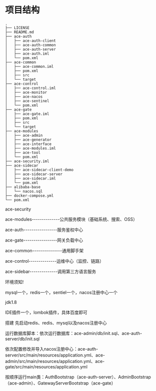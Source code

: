 # 项目结构

```
.
├── LICENSE
├── README.md
├── ace-auth
│   ├── ace-auth-client
│   ├── ace-auth-common
│   ├── ace-auth-server
│   ├── ace-auth.iml
│   └── pom.xml
├── ace-common
│   ├── ace-common.iml
│   ├── pom.xml
│   ├── src
│   └── target
├── ace-control
│   ├── ace-control.iml
│   ├── ace-monitor
│   ├── ace-nacos
│   ├── ace-sentinel
│   └── pom.xml
├── ace-gate
│   ├── ace-gate.iml
│   ├── pom.xml
│   ├── src
│   └── target
├── ace-modules
│   ├── ace-admin
│   ├── ace-generator
│   ├── ace-interface
│   ├── ace-modules.iml
│   ├── ace-tool
│   └── pom.xml
├── ace-security.iml
├── ace-sidecar
│   ├── ace-sidecar-client-demo
│   ├── ace-sidecar-server
│   ├── ace-sidecar.iml
│   └── pom.xml
├── alibaba-base
│   └── nacos.sql
├── docker-compose.yml
└── pom.xml
```

ace-security
    
  ace-modules--------------公共服务模块（基础系统、搜索、OSS）
   
  ace-auth-----------------服务鉴权中心
   
  ace-gate-----------------网关负载中心
   
  ace-common---------------通用脚手架
     
  ace-control--------------运维中心（监控、链路）
  
  ace-sidebar--------------调用第三方语言服务

环境须知! 

mysql一个，redis一个，sentiel一个，nacos注册中心一个

jdk1.8

IDE插件一个，lombok插件，具体百度即可

搭建
先启动redis、redis、mysql以及nacos注册中心

运行数据库脚本：依次运行数据库：ace-admin/db/init.sql、ace-auth-server/db/init.sql

依次配置修改并导入nacos注册中心：ace-auth-server/src/main/resources/application.yml、ace-admin/src/main/resources/application.yml、ace-gate/src/main/resources/application.yml

按顺序运行main类：AuthBootstrap（ace-auth-server）、AdminBootstrap（ace-admin）、GatewayServerBootstrap（ace-gate）